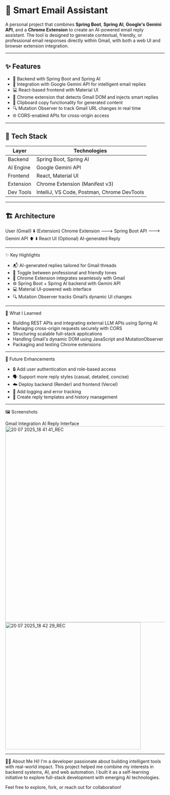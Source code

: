 # 📧 Smart Email Assistant

A personal project that combines **Spring Boot**, **Spring AI**, **Google's Gemini API**, and a **Chrome Extension** to create an AI-powered email reply assistant. The tool is designed to generate contextual, friendly, or professional email responses directly within Gmail, with both a web UI and browser extension integration.

---

## ✨ Features

- 🔐 Backend with Spring Boot and Spring AI
- 📡 Integration with Google Gemini API for intelligent email replies
- 💻 React-based frontend with Material UI
- 🧩 Chrome extension that detects Gmail DOM and injects smart replies
- 🧠 Clipboard copy functionality for generated content
- 🔍 Mutation Observer to track Gmail URL changes in real time
- 🌐 CORS-enabled APIs for cross-origin access

---

## 🧰 Tech Stack

| Layer        | Technologies                        |
|-------------|-------------------------------------|
| Backend      | Spring Boot, Spring AI              |
| AI Engine    | Google Gemini API                   |
| Frontend     | React, Material UI                  |
| Extension    | Chrome Extension (Manifest v3)      |
| Dev Tools    | IntelliJ, VS Code, Postman, Chrome DevTools |

---

## 🏗️ Architecture

User (Gmail) 
   ⬇️ (Extension)
Chrome Extension ———> Spring Boot API ———> Gemini API
        ⬆️                            ⬇️
     React UI (Optional)         AI-generated Reply

---

✨ Key Highlights

- 📬 AI-generated replies tailored for Gmail threads
- 🧠 Toggle between professional and friendly tones
- 🧩 Chrome Extension integrates seamlessly with Gmail
- ⚙️ Spring Boot + Spring AI backend with Gemini API
- 💻 Material UI-powered web interface
- 🔍 Mutation Observer tracks Gmail’s dynamic UI changes

---

🧠 What I Learned

- Building REST APIs and integrating external LLM APIs using Spring AI
- Managing cross-origin requests securely with CORS
- Structuring scalable full-stack applications
- Handling Gmail's dynamic DOM using JavaScript and MutationObserver
- Packaging and testing Chrome extensions

---

🚧 Future Enhancements

- 🔒 Add user authentication and role-based access
- 🗣️ Support more reply styles (casual, detailed, concise)
- ☁️ Deploy backend (Render) and frontend (Vercel)
- 📝 Add logging and error tracking
- 📜 Create reply templates and history management

---

🖼️ Screenshots

Gmail Integration	AI Reply Interface
<img width="799" height="620" alt="20 07 2025_18 41 41_REC" src="https://github.com/user-attachments/assets/5d6662d2-48ce-44a6-a0ca-c2c076022432" />
<img width="428" height="402" alt="20 07 2025_18 42 29_REC" src="https://github.com/user-attachments/assets/8ffd74f2-685b-42ad-a6bd-beb57437a18b" />

---

🙋‍♀️ About Me
Hi! I'm a developer passionate about building intelligent tools with real-world impact. This project helped me combine my interests in backend systems, AI, and web automation. I built it as a self-learning initiative to explore full-stack development with emerging AI technologies.

Feel free to explore, fork, or reach out for collaboration!
